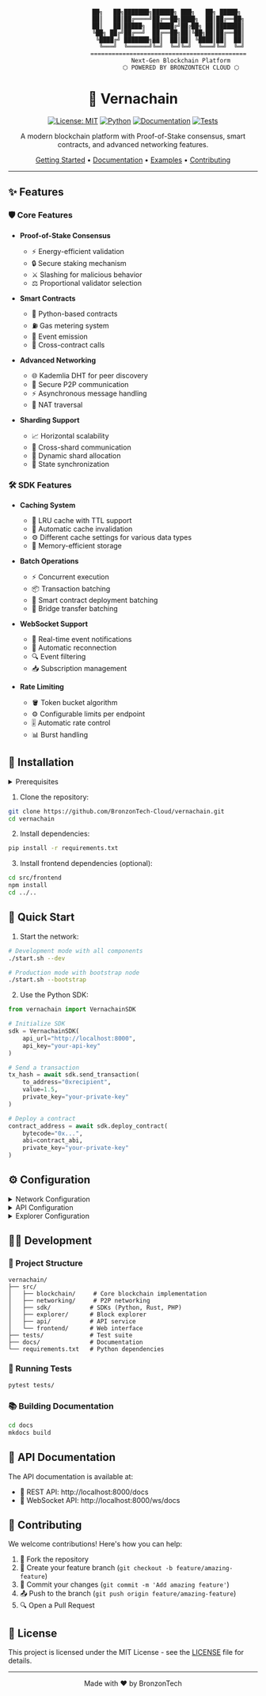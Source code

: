 <div align="center">

```ascii
                    ██╗   ██╗███████╗██████╗ ███╗   ██╗ █████╗ 
                    ██║   ██║██╔════╝██╔══██╗████╗  ██║██╔══██╗
                    ██║   ██║█████╗  ██████╔╝██╔██╗ ██║███████║
                    ╚██╗ ██╔╝██╔══╝  ██╔══██╗██║╚██╗██║██╔══██║
                     ╚████╔╝ ███████╗██║  ██║██║ ╚████║██║  ██║
                      ╚═══╝  ╚══════╝╚═╝  ╚═╝╚═╝  ╚═══╝╚═╝  ╚═╝
                    ============================================
                           Next-Gen Blockchain Platform
                           ⬡ POWERED BY BRONZONTECH CLOUD ⬡
```

# 🔗 Vernachain

[![License: MIT](https://img.shields.io/badge/License-MIT-yellow.svg)](https://opensource.org/licenses/MIT)
[![Python](https://img.shields.io/badge/Python-3.12.4+-blue.svg)](https://www.python.org/downloads/)
[![Documentation](https://img.shields.io/badge/docs-mkdocs-blue.svg)](https://vernachain.readthedocs.io/)
[![Tests](https://img.shields.io/badge/tests-pytest-green.svg)](https://docs.pytest.org/en/stable/)

A modern blockchain platform with Proof-of-Stake consensus, smart contracts, and advanced networking features.

[Getting Started](#installation) •
[Documentation](docs/) •
[Examples](examples/) •
[Contributing](CONTRIBUTING.md)

</div>

---

## ✨ Features

### 🛡️ Core Features
- **Proof-of-Stake Consensus**
  - ⚡ Energy-efficient validation
  - 🔒 Secure staking mechanism
  - ⚔️ Slashing for malicious behavior
  - ⚖️ Proportional validator selection

- **Smart Contracts**
  - 🐍 Python-based contracts
  - ⛽ Gas metering system
  - 📡 Event emission
  - 🔄 Cross-contract calls

- **Advanced Networking**
  - 🌐 Kademlia DHT for peer discovery
  - 🔐 Secure P2P communication
  - ⚡ Asynchronous message handling
  - 🚀 NAT traversal

- **Sharding Support**
  - 📈 Horizontal scalability
  - 🔄 Cross-shard communication
  - 🎯 Dynamic shard allocation
  - 🔄 State synchronization

### 🛠️ SDK Features
- **Caching System**
  - 🚀 LRU cache with TTL support
  - 🔄 Automatic cache invalidation
  - ⚙️ Different cache settings for various data types
  - 💾 Memory-efficient storage

- **Batch Operations**
  - ⚡ Concurrent execution
  - 📦 Transaction batching
  - 🔄 Smart contract deployment batching
  - 🌉 Bridge transfer batching

- **WebSocket Support**
  - 📡 Real-time event notifications
  - 🔄 Automatic reconnection
  - 🔍 Event filtering
  - 📥 Subscription management

- **Rate Limiting**
  - 🪣 Token bucket algorithm
  - ⚙️ Configurable limits per endpoint
  - 🎚️ Automatic rate control
  - 📊 Burst handling

## 🚀 Installation

<details>
<summary>Prerequisites</summary>

- Python 3.12.4+
- Node.js 18+ (for frontend)
- 2GB RAM minimum
- 10GB storage recommended
- Stable internet connection

</details>

1. Clone the repository:
```bash
git clone https://github.com/BronzonTech-Cloud/vernachain.git
cd vernachain
```

2. Install dependencies:
```bash
pip install -r requirements.txt
```

3. Install frontend dependencies (optional):
```bash
cd src/frontend
npm install
cd ../..
```

## 🏃 Quick Start

1. Start the network:
```bash
# Development mode with all components
./start.sh --dev

# Production mode with bootstrap node
./start.sh --bootstrap
```

2. Use the Python SDK:
```python
from vernachain import VernachainSDK

# Initialize SDK
sdk = VernachainSDK(
    api_url="http://localhost:8000",
    api_key="your-api-key"
)

# Send a transaction
tx_hash = await sdk.send_transaction(
    to_address="0xrecipient",
    value=1.5,
    private_key="your-private-key"
)

# Deploy a contract
contract_address = await sdk.deploy_contract(
    bytecode="0x...",
    abi=contract_abi,
    private_key="your-private-key"
)
```

## ⚙️ Configuration

<details>
<summary>Network Configuration</summary>

- `--bootstrap-host`: Bootstrap node host (default: localhost)
- `--bootstrap-port`: Bootstrap node port (default: 5000)
- `--node-port`: Regular node port (default: 5001)

</details>

<details>
<summary>API Configuration</summary>

- `--api-host`: API service host (default: localhost)
- `--api-port`: API service port (default: 8000)

</details>

<details>
<summary>Explorer Configuration</summary>

- `--explorer-host`: Explorer backend host (default: localhost)
- `--explorer-port`: Explorer backend port (default: 8001)

</details>

## 👨‍💻 Development

### 📁 Project Structure
```
vernachain/
├── src/
│   ├── blockchain/     # Core blockchain implementation
│   ├── networking/     # P2P networking
│   ├── sdk/           # SDKs (Python, Rust, PHP)
│   ├── explorer/      # Block explorer
│   ├── api/           # API service
│   └── frontend/      # Web interface
├── tests/             # Test suite
├── docs/              # Documentation
└── requirements.txt   # Python dependencies
```

### 🧪 Running Tests
```bash
pytest tests/
```

### 📚 Building Documentation
```bash
cd docs
mkdocs build
```

## 📖 API Documentation

The API documentation is available at:
- 🔗 REST API: http://localhost:8000/docs
- 🔌 WebSocket API: http://localhost:8000/ws/docs

## 🤝 Contributing

We welcome contributions! Here's how you can help:

1. 🍴 Fork the repository
2. 🌿 Create your feature branch (`git checkout -b feature/amazing-feature`)
3. 💾 Commit your changes (`git commit -m 'Add amazing feature'`)
4. 📤 Push to the branch (`git push origin feature/amazing-feature`)
5. 🔍 Open a Pull Request

## 📄 License

This project is licensed under the MIT License - see the [LICENSE](LICENSE) file for details.

---

<div align="center">

Made with ❤️ by BronzonTech

</div>